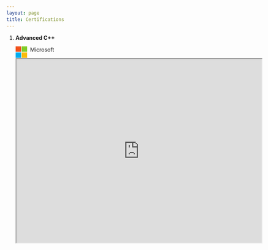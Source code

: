```yaml
---
layout: page
title: Certifications
---
```




1.	**Advanced C++**<br/>

	<img align="left" width="30" height="30" src="/assets/icons/microsoft.png"> &nbsp; Microsoft
	
	<!---<embed align="centre" src="/assets/documents/microsoft-cpp.pdf" width="800" height="700" />--->
	<iframe src="https://drive.google.com/file/d/1MFxNmgNkRDYLts0Y56pd_Se546qG37Dj/preview" width="640" height="480"></iframe>